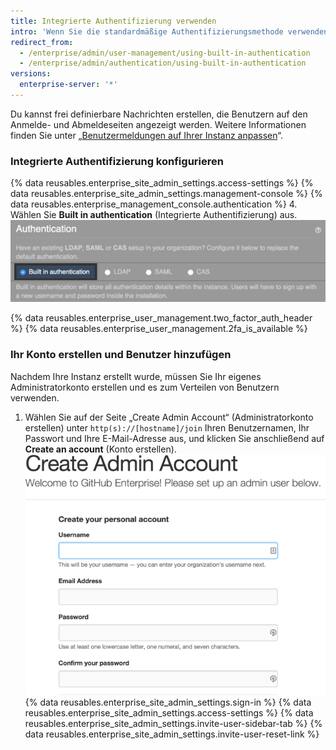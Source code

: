 ```yaml
---
title: Integrierte Authentifizierung verwenden
intro: 'Wenn Sie die standardmäßige Authentifizierungsmethode verwenden, werden alle Authentifizierungsdetails in {% data variables.product.product_location_enterprise %} gespeichert. Die integrierte Authentifizierung ist die Standardmethode, wenn Sie nicht bereits über einen etablierten Authentifizierungsanbieter wie LDAP, SAML oder CAS verfügen.'
redirect_from:
  - /enterprise/admin/user-management/using-built-in-authentication
  - /enterprise/admin/authentication/using-built-in-authentication
versions:
  enterprise-server: '*'
---
```


Du kannst frei definierbare Nachrichten erstellen, die Benutzern auf den Anmelde- und Abmeldeseiten angezeigt werden. Weitere Informationen finden Sie unter „[Benutzermeldungen auf Ihrer Instanz anpassen](/enterprise/admin/user-management/customizing-user-messages-on-your-instance)“.

### Integrierte Authentifizierung konfigurieren

{% data reusables.enterprise_site_admin_settings.access-settings %}
{% data reusables.enterprise_site_admin_settings.management-console %}
{% data reusables.enterprise_management_console.authentication %}
4. Wählen Sie **Built in authentication** (Integrierte Authentifizierung) aus. ![Option zur Auswahl der integrierten Authentifizierung](/assets/images/enterprise/management-console/built-in-auth-select.png)

{% data reusables.enterprise_user_management.two_factor_auth_header %}
{% data reusables.enterprise_user_management.2fa_is_available %}

### Ihr Konto erstellen und Benutzer hinzufügen

Nachdem Ihre Instanz erstellt wurde, müssen Sie Ihr eigenes Administratorkonto erstellen und es zum Verteilen von Benutzern verwenden.

1. Wählen Sie auf der Seite „Create Admin Account“ (Administratorkonto erstellen) unter `http(s)://[hostname]/join` Ihren Benutzernamen, Ihr Passwort und Ihre E-Mail-Adresse aus, und klicken Sie anschließend auf **Create an account** (Konto erstellen). ![Admin-Account erstellen](/assets/images/enterprise/site-admin-settings/create-first-admin-acct.png)
{% data reusables.enterprise_site_admin_settings.sign-in %}
{% data reusables.enterprise_site_admin_settings.access-settings %}
{% data reusables.enterprise_site_admin_settings.invite-user-sidebar-tab %}
{% data reusables.enterprise_site_admin_settings.invite-user-reset-link %}
